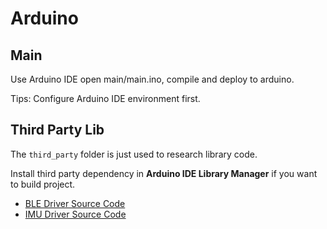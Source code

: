 # Arduino

## Main

Use Arduino IDE open main/main.ino, compile and deploy to arduino.

Tips: Configure Arduino IDE environment first.

## Third Party Lib

The `third_party` folder is just used to research library code.

Install third party dependency in **Arduino IDE Library Manager** if you want to build project.

* [BLE Driver Source Code](https://github.com/arduino-libraries/ArduinoBLE)
* [IMU Driver Source Code](https://github.com/Seeed-Studio/Seeed_Arduino_LSM6DS3)
